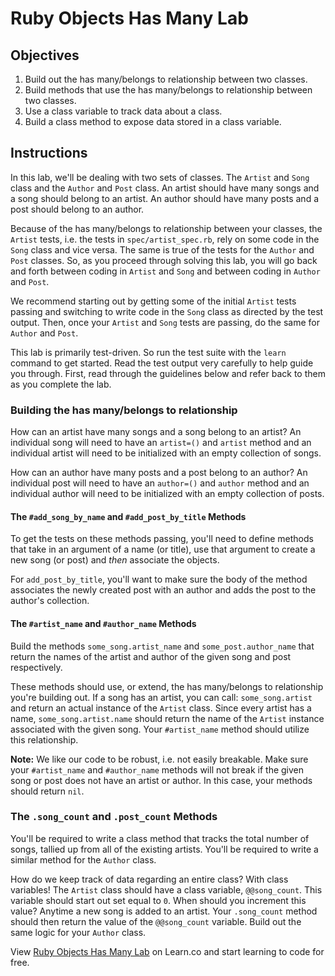 # Ruby Objects Has Many Lab

## Objectives

1. Build out the has many/belongs to relationship between two classes. 
2. Build methods that use the has many/belongs to relationship between two classes. 
3. Use a class variable to track data about a class. 
4. Build a class method to expose data stored in a class variable. 

## Instructions

In this lab, we'll be dealing with two sets of classes. The `Artist` and `Song` class and the `Author` and `Post` class. An artist should have many songs and a song should belong to an artist. An author should have many posts and a post should belong to an author. 

Because of the has many/belongs to relationship between your classes, the `Artist` tests, i.e. the tests in `spec/artist_spec.rb`, rely on some code in the `Song` class and vice versa. The same is true of the tests for the `Author` and `Post` classes. So, as you proceed through solving this lab, you will go back and forth between coding in `Artist` and `Song` and between coding in `Author` and `Post`. 

We recommend starting out by getting some of the initial `Artist` tests passing and switching to write code in the `Song` class as directed by the test output. Then, once your `Artist` and `Song` tests are passing, do the same for `Author` and `Post`. 

This lab is primarily test-driven. So run the test suite with the `learn` command to get started. Read the test output very carefully to help guide you through. First, read through the guidelines below and refer back to them as you complete the lab. 

### Building the has many/belongs to relationship

How can an artist have many songs and a song belong to an artist? An individual song will need to have an `artist=()` and `artist` method and an individual artist will need to be initialized with an empty collection of songs. 

How can an author have many posts and a post belong to an author? An individual post will need to have an `author=()` and `author` method and an individual author will need to be initialized with an empty collection of posts.

#### The `#add_song_by_name` and `#add_post_by_title` Methods

To get the tests on these methods passing, you'll need to define methods that take in an argument of a name (or title), use that argument to create a new song (or post) and *then* associate the objects. 

For `add_post_by_title`, you'll want to make sure the body of the method associates the newly created post with an author and adds the post to the author's collection.

#### The `#artist_name` and `#author_name` Methods

Build the methods `some_song.artist_name` and `some_post.author_name` that return the names of the artist and author of the given song and post respectively.

These methods should use, or extend, the has many/belongs to relationship you're building out. If a song has an artist, you can call: `some_song.artist` and return an actual instance of the `Artist` class. Since every artist has a name, `some_song.artist.name` should return the name of the `Artist` instance associated with the given song. Your `#artist_name` method should utilize this relationship. 

**Note:** We like our code to be robust, i.e. not easily breakable. Make sure your `#artist_name` and `#author_name` methods will not break if the given song or post does not have an artist or author. In this case, your methods should return `nil`.  

### The `.song_count` and `.post_count` Methods

You'll be required to write a class method that tracks the total number of songs, tallied up from all of the existing artists. You'll be required to write a similar method for the `Author` class. 

How do we keep track of data regarding an entire class? With class variables! The `Artist` class should have a class variable, `@@song_count`. This variable should start out set equal to `0`. When should you increment this value? Anytime a new song is added to an artist. Your `.song_count` method should then return the value of the `@@song_count` variable. Build out the same logic for your `Author` class. 

<p data-visibility='hidden'>View <a href='https://learn.co/lessons/ruby-objects-has-many-lab' title='Ruby Objects Has Many Lab'>Ruby Objects Has Many Lab</a> on Learn.co and start learning to code for free.</p>
